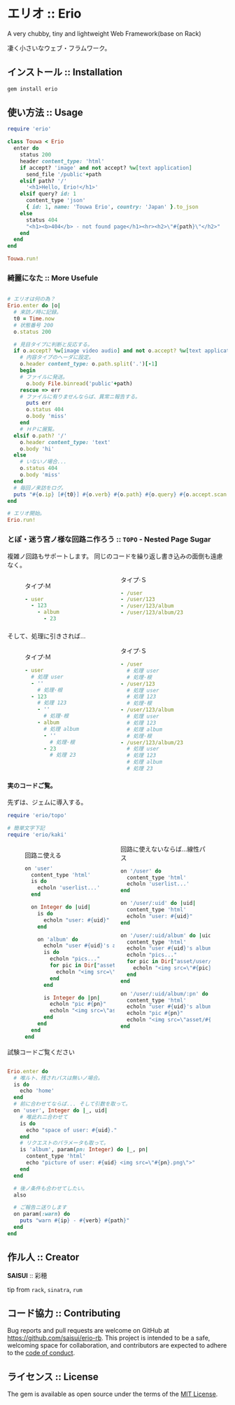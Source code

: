 # エリオ :: Erio

A very chubby, tiny and lightweight Web Framework(base on Rack)

凄く小さいなウェブ・フラムワーク。

<style>
  [cols-2] { column-count: 2 }
  [cols-3] { column-count: 3 }
  [cols-4] { column-count: 4 }
</style>

## インストール :: Installation

```bash
gem install erio
```

## 使い方法 :: Usage

```ruby
require 'erio'

class Touwa < Erio
  enter do
    status 200
    header content_type: 'html'
    if accept? 'image' and not accept? %w[text application]
      send_file '/public'+path
    elsif path? '/'
      '<h1>Hello, Erio!</h1>'
    elsif query? id: 1
      content_type 'json'
      { id: 1, name: 'Touwa Erio', country: 'Japan' }.to_json
    else
      status 404
      "<h1><b>404</b> - not found page</h1><hr><h2>\"#{path}\"</h2>"
    end
  end
end

Touwa.run!

```

### 綺麗になた :: More Usefule

```ruby

# エリオは何の為？
Erio.enter do |o|
  # 来訪ノ時に記録。
  t0 = Time.now
  # 状態番号 200
  o.status 200

  # 見目タイプに判断と反応する。
  if o.accept? %w[image video audio] and not o.accept? %w[text application]
    # 内容タイプのヘーダに設定。
    o.header content_type: o.path.split('.')[-1]
    begin
    # ファイルに発送。
      o.body File.binread('public'+path)
    rescue => err
    # ファイルに有りませんならば、異常ニ報告する。
      puts err
      o.status 404
      o.body 'miss'
    end
    # ＨＰに展覧。
  elsif o.path? '/'
    o.header content_type: 'text'
    o.body 'hi'
  else
    # いないノ場合...
    o.status 404
    o.body 'miss'
  end
  # 毎回ノ来訪をログ。
  puts "#{o.ip} [#{t0}] #{o.verb} #{o.path} #{o.query} #{o.accept.scan(/\w+(?=\/)/).uniq.join(',')} #{"%.04f" % (Time.now-t0).to_f}"
end

# エリオ開始。
Erio.run!
```

### とぽ・迷う宮ノ様な回路ニ作ろう :: `TOPO` - Nested Page Sugar

複雑ノ回路もサポートします。
同じのコードを繰り返し書き込みの面倒も遠慮なく。

<figure cols-2>

タイプ·Ｍ

```yaml
- user
  - 123
    - album
      - 23
```

タイプ·Ｓ

```yaml
- /user
- /user/123
- /user/123/album
- /user/123/album/23

```

</figure>

そして、処理に引きされば...

<figure cols-2>

タイプ·Ｍ

```yaml
- user
  # 処理 user
  - ''
    # 処理·根
  - 123
    # 処理 123
    - ''
      # 処理·根
    - album
      # 処理 album
      - ''
        # 処理·根
      - 23
        # 処理 23
```

タイプ·Ｓ

```yaml
- /user
  # 処理 user
  # 処理·根
- /user/123
  # 処理 user
  # 処理 123
  # 処理·根
- /user/123/album
  # 処理 user
  # 処理 123
  # 処理 album
  # 処理·根
- /user/123/album/23
  # 処理 user
  # 処理 123
  # 処理 album
  # 処理 23

```

</figure>

#### 実のコードご覧。

先ずは、ジェムに導入する。

```ruby
require 'erio/topo'

# 簡単文字下記
require 'erio/kaki'
```
<figure cols-2>

回路ニ使える

```ruby
on 'user'
  content_type 'html'
  is do
    echoln 'userlist...'
  end

  on Integer do |uid|
    is do
      echoln "user: #{uid}"
    end

    on 'album' do
      echoln "user #{uid}'s album"
      is do
        echoln "pics..."
        for pic in Dir["asset/user/#{uid}/*.png"]
          echoln "<img src=\"#{pic}\">"
        end
      end

      is Integer do |pn|
        echoln "pic #{pn}"
        echoln "<img src=\"asset/#{uid}/#{pn}.png\">"
      end
    end
  end
end
```

回路に使えないならば...線性パス

```ruby
on '/user' do
  content_type 'html'
  echoln 'userlist...'
end

on '/user/:uid' do |uid|
  content_type 'html'
  echoln "user: #{uid}"
end

on '/user/:uid/album' do |uid|
  content_type 'html'
  echoln "user #{uid}'s album"
  echoln "pics..."
  for pic in Dir["asset/user/#{uid}/*.png"].map
    echoln "<img src=\"#{pic}\">"
  end
end

on '/user/:uid/album/:pn' do |uid, pn|
  content_type 'html'
  echoln "user #{uid}'s album"
  echoln "pic #{pn}"
  echoln "<img src=\"asset/#{uid}/#{pn}.png\">"
end
```

</figure>

試験コードご覧ください

```ruby

Erio.enter do
  # 唯ルト、残されパスは無いノ場合。
  is do
    echo 'home'
  end
  # 前に合わせてならば... そして引数を取って。
  on 'user', Integer do |_, uid|
    # 唯此れニ合わせて
    is do
      echo "space of user: #{uid}."
    end
    # リクエストのパラメータも取って。
    is 'album', param(pn: Integer) do |_, pn|
      content_type 'html'
      echo "picture of user: #{uid} <img src=\"#{pn}.png\">"
    end
  end

  # 後ノ条件も合わせてしたい。
  also

  # ご報告ニ送りします
  on param(:warn) do
    puts "warn #{ip} - #{verb} #{path}"
  end
end

```

## 作ル人 :: Creator

__SAISUI__ :: 彩穂

tip from `rack`, `sinatra`, `rum`

## コード協力 :: Contributing

Bug reports and pull requests are welcome on GitHub at https://github.com/saisui/erio-rb. This project is intended to be a safe, welcoming space for collaboration, and contributors are expected to adhere to the [code of conduct](https://github.com/saisui/erio-rb/blob/master/CODE_OF_CONDUCT.md).

## ライセンス :: License

The gem is available as open source under the terms of the [MIT License](https://opensource.org/licenses/MIT).
